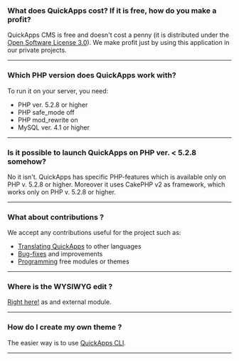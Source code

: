 ### What does QuickApps cost? If it is free, how do you make a profit?
QuickApps CMS is free and doesn't cost a penny (it is distributed under the [Open Software License 3.0](http://www.opensource.org/licenses/osl-3.0.php)). We make profit just by using this application in our private projects.

***

### Which PHP version does QuickApps work with?
To run it on your server, you need:

* PHP ver. 5.2.8 or higher
* PHP safe_mode off
* PHP mod_rewrite on
* MySQL ver. 4.1 or higher

***

### Is it possible to launch QuickApps on PHP ver. < 5.2.8 somehow?
No it isn't. QuickApps has specific PHP-features which is available only on PHP v. 5.2.8 or higher. Moreover it uses CakePHP v2 as framework, which works only on PHP v. 5.2.8 or higher.

***

### What about contributions ?
We accept any contributions useful for the project such as:

* [Translating QuickApps](designers/translating-quickapps-cms.md) to other languages
* [Bug-fixes](https://github.com/QuickAppsCMS/QuickApps-CMS/issues?sort=updated&direction=desc&state=closed) and improvements
* [Programming](developers/index.md) free modules or themes

***

### Where is the WYSIWYG edit ?
[Right here!](https://github.com/QuickAppsCMS/QACMS-Wysiwyg/) as and external module.

***

### How do I create my own theme ?
The easier way is to use [QuickApps CLI](developers/quickapps-cli.md).

***